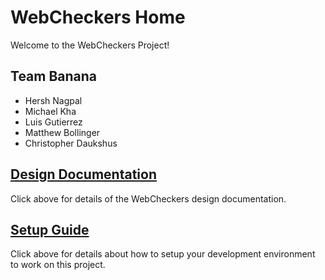 # WebCheckers Home

Welcome to the WebCheckers Project!

## Team Banana

* Hersh Nagpal
* Michael Kha
* Luis Gutierrez
* Matthew Bollinger
* Christopher Daukshus

## [Design Documentation](DesignDoc)

Click above for details of the WebCheckers design documentation.

## [Setup Guide](SetupGuide)

Click above for details about how to setup your development environment to work on this project.
